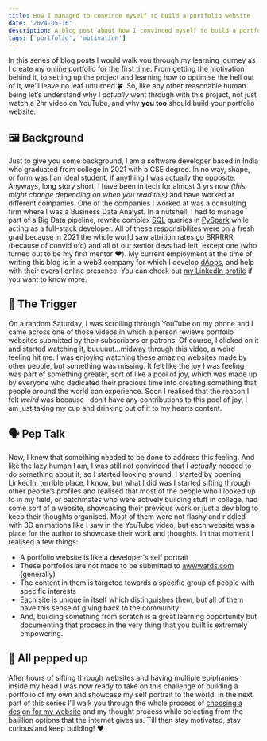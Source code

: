 ```yaml
---
title: How I managed to convince myself to build a portfolio website
date: '2024-05-16'
description: A blog post about how I convinced myself to build a portfolio website and the thought process behind it.
tags: ['portfolio', 'motivation']
---
```


In this series of blog posts I would walk you through my learning journey as I create my online portfolio for the first time. From getting the motivation behind it, to setting up the project and learning how to optimise the hell out of it, we’ll leave no leaf unturned 🍀. So, like any other reasonable human being let’s understand why I _actually_ went through with this project, not just watch a 2hr video on YouTube, and why **you too** should build your portfolio website.

## 🖼️ Background

Just to give you some background, I am a software developer based in India who graduated from college in 2021 with a CSE degree. In no way, shape, or form was I an ideal student, if anything I was actually the opposite. Anyways, long story short, I have been in tech for almost 3 yrs now _(this might change depending on when you read this)_ and have worked at different companies. One of the companies I worked at was a consulting firm where I was a Business Data Analyst. In a nutshell, I had to manage part of a Big Data pipeline, rewrite complex [SQL](https://www.reddit.com/r/explainlikeimfive/comments/1jid0b/eli5_what_is_a_database_and_what_is_sql_language/) queries in [PySpark](https://spark.apache.org/docs/latest/api/python/index.html) while acting as a full-stack developer. All of these responsibilites were on a fresh grad because in 2021 the whole world saw attrition rates go BRRRRR (because of convid ofc) and all of our senior devs had left, except one (who turned out to be my first mentor ❤️). My current employment at the time of writing this blog is in a web3 company for which I develop [dApps](https://www.investopedia.com/terms/d/decentralized-applications-dapps.asp), and help with their overall online presence. You can check out [my LinkedIn profile](https://www.linkedin.com/in/souvikmishra/) if you want to know more.

## 🔫 The Trigger

On a random Saturday, I was scrolling through YouTube on my phone and I came across one of those videos in which a person reviews portfolio websites submitted by their subscribers or patrons. Of course, I clicked on it and started watching it, buuuuut…midway through this video, a weird feeling hit me. I was enjoying watching these amazing websites made by other people, but something was missing. It felt like the joy I was feeling was part of something greater, sort of like a pool of joy, which was made up by everyone who dedicated their precious time into creating something that people around the world can experience. Soon I realised that the reason I felt _weird_ was because I don’t have any contributions to this pool of joy, I am just taking my cup and drinking out of it to my hearts content.

## 🗣️ Pep Talk

Now, I knew that something needed to be done to address this feeling. And like the lazy human I am, I was still not convinced that I _actually_ needed to do something about it, so I started looking around. I started by opening LinkedIn, terrible place, I know, but what I did was I started sifting through other people’s profiles and realised that most of the people who I looked up to in my field, or batchmates who were actively building stuff in college, had some sort of a website, showcasing their previous work or just a dev blog to keep their thoughts organised. Most of them were not flashy and riddled with 3D animations like I saw in the YouTube video, but each website was a place for the author to showcase their work and thoughts. In that moment I realised a few things:

- A portfolio website is like a developer's self portrait
- These portfolios are not made to be submitted to [awwwards.com](http://awwwards.com) (generally)
- The content in them is targeted towards a specific group of people with specific interests
- Each site is unique in itself which distinguishes them, but all of them have this sense of giving back to the community
- And, building something from scratch is a great learning opportunity but documenting that process in the very thing that you built is extremely empowering.

## 🤩 All pepped up

After hours of sifting through websites and having multiple epiphanies inside my head I was now ready to take on this challenge of building a portfolio of my own and showcase my self portrait to the world. In the next part of this series I’ll walk you through the whole process of [choosing a design for my website](/blogs/building_portfolio_2) and my thought process while selecting from the bajillion options that the internet gives us. Till then stay motivated, stay curious and keep building! ❤️
